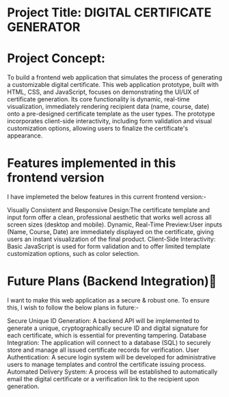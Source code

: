 # Project Title: DIGITAL CERTIFICATE GENERATOR

# Project Concept: 
To build a frontend web application that simulates the process of generating a customizable digital certificate.
This web application prototype, built with HTML, CSS, and JavaScript, focuses on demonstrating the UI/UX of certificate generation.
Its core functionality is dynamic, real-time visualization, immediately rendering recipient data (name, course, date) onto a pre-designed certificate template as the user types. The prototype incorporates client-side interactivity, including form validation and visual customization options, allowing users to finalize the certificate's appearance.

# Features implemented in this frontend version
I have implemeted the below features in this current frontend version:-

Visually Consistent and Responsive Design:The certificate template and input form offer a clean, professional aesthetic that works well across all screen sizes (desktop and mobile).
​Dynamic, Real-Time Preview:User inputs (Name, Course, Date) are immediately displayed on the certificate, giving users an instant visualization of the final product.
​Client-Side Interactivity: Basic JavaScript is used for form validation and to offer limited template customization options, such as color selection.

# ​Future Plans (Backend Integration)🔧
I want to make this web application as a secure & robust one. To ensure this, I wish to follow the below plans in future:-

​Secure Unique ID Generation: A backend API will be implemented to generate a unique, cryptographically secure ID and digital signature for each certificate, which is essential for preventing tampering.
​Database Integration: The application will connect to a database (SQL) to securely store and manage all issued certificate records for verification.
​User Authentication: A secure login system will be developed for administrative users to manage templates and control the certificate issuing process.
​Automated Delivery System: A process will be established to automatically email the digital certificate or a verification link to the recipient upon generation.
